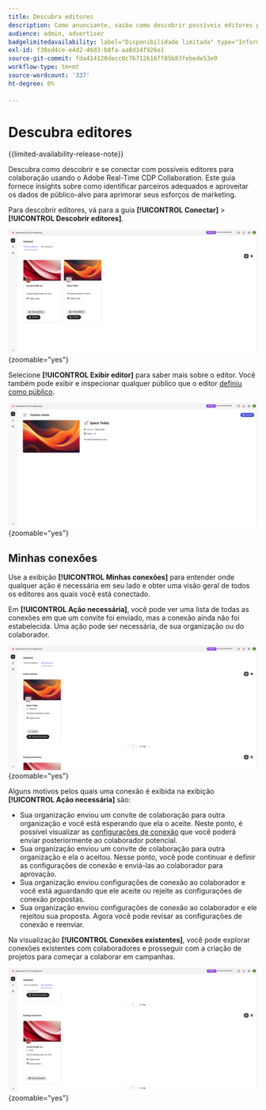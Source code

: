 ```yaml
---
title: Descubra editores
description: Como anunciante, saiba como descobrir possíveis editores para colaborar usando o Adobe Real-Time CDP Collaboration
audience: admin, advertiser
badgelimitedavailability: label="Disponibilidade limitada" type="Informative" url="https://helpx.adobe.com/legal/product-descriptions/real-time-customer-data-platform-collaboration.html newtab=true"
exl-id: f38ed4ce-e4d2-46d3-b8fa-aa8d14f926e1
source-git-commit: fda414120decc0c76712616ff85b83febede53e9
workflow-type: tm+mt
source-wordcount: '337'
ht-degree: 0%

---
```


# Descubra editores

{{limited-availability-release-note}}

Descubra como descobrir e se conectar com possíveis editores para colaboração usando o Adobe Real-Time CDP Collaboration. Este guia fornece insights sobre como identificar parceiros adequados e aproveitar os dados de público-alvo para aprimorar seus esforços de marketing.

Para descobrir editores, vá para a guia **[!UICONTROL Conectar]** > **[!UICONTROL Descobrir editores]**.

![Página Descobrir editores](/help/assets/connect/discover-publishers/discover-publishers-overview.png){zoomable="yes"}

Selecione **[!UICONTROL Exibir editor]** para saber mais sobre o editor. Você também pode exibir e inspecionar qualquer público que o editor [definiu como público](/help/guide/setup/onboard-audiences.md#metadata-visibility).

![Exibir perfil do editor](/help/assets/connect/discover-publishers/view-publisher-profile.png){zoomable="yes"}

## Minhas conexões

Use a exibição **[!UICONTROL Minhas conexões]** para entender onde qualquer ação é necessária em seu lado e obter uma visão geral de todos os editores aos quais você está conectado.

Em **[!UICONTROL Ação necessária]**, você pode ver uma lista de todas as conexões em que um convite foi enviado, mas a conexão ainda não foi estabelecida. Uma ação pode ser necessária, de sua organização ou do colaborador.

![Exibição necessária para a ação na tela Minhas conexões](/help/assets/connect/discover-publishers/action-required-view.png){zoomable="yes"}

Alguns motivos pelos quais uma conexão é exibida na exibição **[!UICONTROL Ação necessária]** são:

* Sua organização enviou um convite de colaboração para outra organização e você está esperando que ela o aceite. Neste ponto, é possível visualizar as [configurações de conexão](/help/guide/glossary.md#connection-settings) que você poderá enviar posteriormente ao colaborador potencial.
* Sua organização enviou um convite de colaboração para outra organização e ela o aceitou. Nesse ponto, você pode continuar e definir as configurações de conexão e enviá-las ao colaborador para aprovação.
* Sua organização enviou configurações de conexão ao colaborador e você está aguardando que ele aceite ou rejeite as configurações de conexão propostas.
* Sua organização enviou configurações de conexão ao colaborador e ele rejeitou sua proposta. Agora você pode revisar as configurações de conexão e reenviar.

Na visualização **[!UICONTROL Conexões existentes]**, você pode explorar conexões existentes com colaboradores e prosseguir com a criação de projetos para começar a colaborar em campanhas.

![Exibição de conexões existentes na tela Minhas conexões](/help/assets/connect/discover-publishers/existing-connections-view.png){zoomable="yes"}
